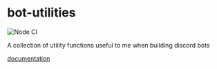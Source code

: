 # bot-utilities

![Node CI](https://github.com/Douile/bot-utilities/workflows/Node%20CI/badge.svg?branch=master)

A collection of utility functions useful to me when building discord bots

[documentation](https://douile.github.io/bot-utilities)
